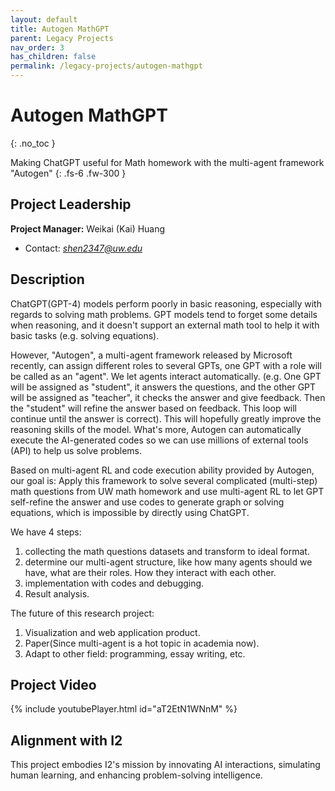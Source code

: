 ```yaml
---
layout: default
title: Autogen MathGPT
parent: Legacy Projects
nav_order: 3
has_children: false
permalink: /legacy-projects/autogen-mathgpt
---
```


# Autogen MathGPT
{: .no_toc }

Making ChatGPT useful for Math homework with the multi-agent framework "Autogen"
{: .fs-6 .fw-300 }

## Project Leadership
**Project Manager:** Weikai (Kai) Huang
- Contact: *shen2347@uw.edu*

## Description
ChatGPT(GPT-4) models perform poorly in basic reasoning, especially with regards to solving math problems. GPT models tend to forget some details when reasoning, and it doesn't support an external math tool to help it with basic tasks (e.g. solving equations). 

However, "Autogen", a multi-agent framework released by Microsoft recently, can assign different roles to several GPTs, one GPT with a role will be called as an "agent". We let agents interact automatically. (e.g. One GPT will be assigned as "student", it answers the questions, and the other GPT will be assigned as "teacher", it checks the answer and give feedback. Then the "student" will refine the answer based on feedback. This loop will continue until the answer is correct). This will hopefully greatly improve the reasoning skills of the model. What's more, Autogen can automatically execute the AI-generated codes so we can use millions of external tools (API) to help us solve problems. 

Based on multi-agent RL and code execution ability provided by Autogen, our goal is:
Apply this framework to solve several complicated (multi-step) math questions from UW math homework and use multi-agent RL to let GPT self-refine the answer and use codes to generate graph or solving equations, which is impossible by directly using ChatGPT. 

We have 4 steps:
1. collecting the math questions datasets and transform to ideal format.
2. determine our multi-agent structure, like how many agents should we have, what are their roles. How they interact with each other.
3. implementation with codes and debugging. 
4. Result analysis. 

The future of this research project:
1. Visualization and web application product.
2. Paper(Since multi-agent is a hot topic in academia now).
3. Adapt to other field: programming, essay writing, etc.

## Project Video
{% include youtubePlayer.html id="aT2EtN1WNnM" %}

## Alignment with I2
This project embodies I2's mission by innovating AI interactions, simulating human learning, and enhancing problem-solving intelligence.
